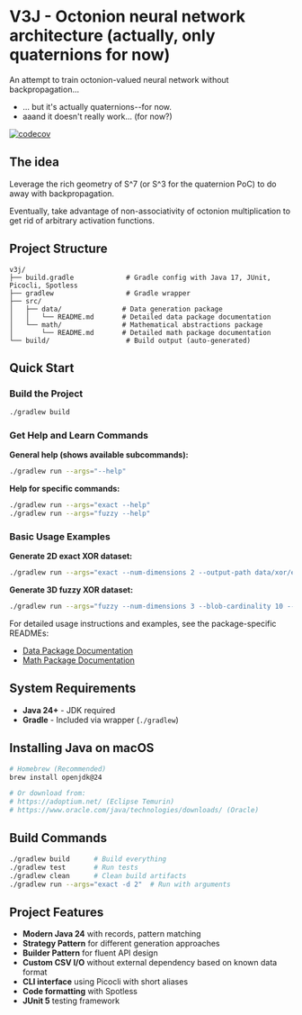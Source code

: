 # V3J - Octonion neural network architecture (actually, only quaternions for now)

An attempt to train octonion-valued neural network without backpropagation...

- ... but it's actually quaternions--for now.
- aaand it doesn't really work... (for now?)

[![codecov](https://codecov.io/github/hirekk/v3j/branch/main/graph/badge.svg?token=QD3MLN3EF1)](https://codecov.io/github/hirekk/v3j)

## The idea

Leverage the rich geometry of S^7 (or S^3 for the quaternion PoC) to do away with backpropagation.

Eventually, take advantage of non-associativity of octonion multiplication to get rid of arbitrary activation functions.

## Project Structure

```
v3j/
├── build.gradle             # Gradle config with Java 17, JUnit, Picocli, Spotless
├── gradlew                  # Gradle wrapper
├── src/
│   ├── data/               # Data generation package
│   │   └── README.md       # Detailed data package documentation
│   └── math/               # Mathematical abstractions package
│       └── README.md       # Detailed math package documentation
└── build/                   # Build output (auto-generated)
```

## Quick Start

### Build the Project
```bash
./gradlew build
```

### Get Help and Learn Commands

**General help (shows available subcommands):**
```bash
./gradlew run --args="--help"
```

**Help for specific commands:**
```bash
./gradlew run --args="exact --help"
./gradlew run --args="fuzzy --help"
```

### Basic Usage Examples

**Generate 2D exact XOR dataset:**
```bash
./gradlew run --args="exact --num-dimensions 2 --output-path data/xor/exact2d.csv"
```

**Generate 3D fuzzy XOR dataset:**
```bash
./gradlew run --args="fuzzy --num-dimensions 3 --blob-cardinality 10 --blob-variance 0.15 --output-path data/xor/fuzzy3d.csv"
```

For detailed usage instructions and examples, see the package-specific READMEs:
- [Data Package Documentation](src/data/README.md)
- [Math Package Documentation](src/math/README.md)

## System Requirements

- **Java 24+** - JDK required
- **Gradle** - Included via wrapper (`./gradlew`)

## Installing Java on macOS

```bash
# Homebrew (Recommended)
brew install openjdk@24

# Or download from:
# https://adoptium.net/ (Eclipse Temurin)
# https://www.oracle.com/java/technologies/downloads/ (Oracle)
```

## Build Commands

```bash
./gradlew build      # Build everything
./gradlew test       # Run tests
./gradlew clean      # Clean build artifacts
./gradlew run --args="exact -d 2"  # Run with arguments
```

## Project Features

- **Modern Java 24** with records, pattern matching
- **Strategy Pattern** for different generation approaches
- **Builder Pattern** for fluent API design
- **Custom CSV I/O** without external dependency based on known data format
- **CLI interface** using Picocli with short aliases
- **Code formatting** with Spotless
- **JUnit 5** testing framework
